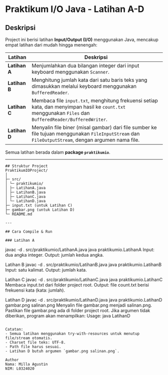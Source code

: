 # Praktikum I/O Java - Latihan A-D

## Deskripsi
Project ini berisi latihan **Input/Output (I/O)** menggunakan Java, mencakup empat latihan dari mudah hingga menengah:

| Latihan | Deskripsi |
|---------|-----------|
| **Latihan A** | Menjumlahkan dua bilangan integer dari input keyboard menggunakan `Scanner`. |
| **Latihan B** | Menghitung jumlah kata dari satu baris teks yang dimasukkan melalui keyboard menggunakan `BufferedReader`. |
| **Latihan C** | Membaca file `input.txt`, menghitung frekuensi setiap kata, dan menyimpan hasil ke `count.txt` menggunakan `Files` dan `BufferedReader/BufferedWriter`. |
| **Latihan D** | Menyalin file biner (misal gambar) dari file sumber ke file tujuan menggunakan `FileInputStream` dan `FileOutputStream`, dengan argumen nama file. |

Semua latihan berada dalam **package `praktikumio`**.

---
```
## Struktur Project
PraktikumIOProject/
│
├─ src/
│ └─ praktikumio/
│ ├─ LatihanA.java
│ ├─ LatihanB.java
│ ├─ LatihanC.java
│ └─ LatihanD.java
├─ input.txt (untuk Latihan C)
├─ gambar.png (untuk Latihan D)
└─ README.md

---

## Cara Compile & Run

### Latihan A
```
javac -d . src/praktikumio/LatihanA.java
java praktikumio.LatihanA
Input: dua angka integer.
Output: jumlah kedua angka.

Latihan B
javac -d . src/praktikumio/LatihanB.java
java praktikumio.LatihanB
Input: satu kalimat.
Output: jumlah kata.

Latihan C
javac -d . src/praktikumio/LatihanC.java
java praktikumio.LatihanC
Membaca input.txt dari folder project root.
Output: file count.txt berisi frekuensi kata (kata: jumlah).

Latihan D
javac -d . src/praktikumio/LatihanD.java
java praktikumio.LatihanD gambar.png salinan.png
Menyalin file gambar.png menjadi salinan.png.
Pastikan file gambar.png ada di folder project root.
Jika argumen tidak diberikan, program akan menampilkan:
Usage: java LatihanD <gambar> <salinan>
```

Catatan:
- Semua latihan menggunakan try-with-resources untuk menutup file/stream otomatis.
- Charset file teks: UTF-8.
- Path file harus sesuai.
- Latihan D butuh argumen `gambar.png salinan.png`.  

Author
Nama: Milla Agustin
NIM: L0324020
